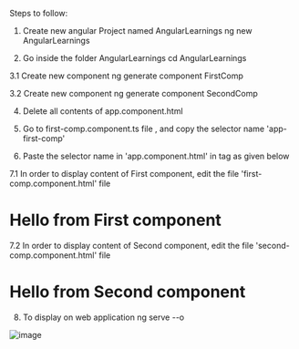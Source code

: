 Steps to follow:

1. Create new angular Project named AngularLearnings
ng new AngularLearnings

2. Go inside the folder AngularLearnings
cd AngularLearnings

3.1 Create new component
ng generate component FirstComp

3.2 Create new component
ng generate component SecondComp

4. Delete all contents of app.component.html

5. Go to first-comp.component.ts file , and copy the selector name 'app-first-comp'

6. Paste the selector name in 'app.component.html' in tag as given below
<app-first-comp></app-first-comp>
<app-second-comp></app-second-comp>

7.1 In order to display content of First component, edit the file 'first-comp.component.html' file
<h1>Hello from First component</h1>

7.2 In order to display content of Second component, edit the file 'second-comp.component.html' file
<h1>Hello from Second component</h1>

8. To display on web application
ng serve --o

![image](https://user-images.githubusercontent.com/72671266/230950485-1b04e0bb-9832-4e31-84c2-20e489a402d7.png)


